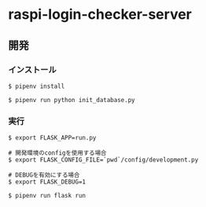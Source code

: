 # raspi-login-checker-server

## 開発

### インストール

```
$ pipenv install 

$ pipenv run python init_database.py
```

### 実行

```
$ export FLASK_APP=run.py

# 開発環境のconfigを使用する場合
$ export FLASK_CONFIG_FILE=`pwd`/config/development.py

# DEBUGを有効にする場合
$ export FLASK_DEBUG=1

$ pipenv run flask run
```
